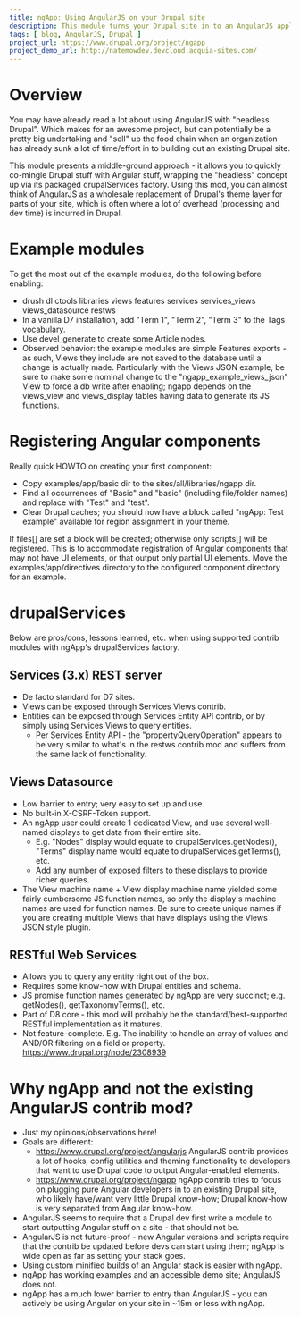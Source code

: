 ```yaml
---
title: ngApp: Using AngularJS on your Drupal site
description: This module turns your Drupal site in to an AngularJS application. Its goal is to help you start using Angular on your site very quickly, optionally using popular contrib modules for retrieving JSON data from local RESTful endpoints.
tags: [ blog, AngularJS, Drupal ]
project_url: https://www.drupal.org/project/ngapp
project_demo_url: http://natemowdev.devcloud.acquia-sites.com/
---
```


Overview
========
You may have already read a lot about using AngularJS with "headless Drupal".
Which makes for an awesome project, but can potentially be a pretty big
undertaking and "sell" up the food chain when an organization has already sunk
a lot of time/effort in to building out an existing Drupal site.

This module presents a middle-ground approach - it allows you to quickly
co-mingle Drupal stuff with Angular stuff, wrapping the "headless" concept up
via its packaged drupalServices factory. Using this mod, you can almost think of
AngularJS as a wholesale replacement of Drupal's theme layer for parts of your
site, which is often where a lot of overhead (processing and dev time) is
incurred in Drupal.

Example modules
===============
To get the most out of the example modules, do the following before enabling:

* drush dl ctools libraries views features services services_views
  views_datasource restws
* In a vanilla D7 installation, add "Term 1", "Term 2", "Term 3" to the Tags
  vocabulary.
* Use devel_generate to create some Article nodes.
* Observed behavior: the example modules are simple Features exports - as such,
  Views they include are not saved to the database until a change is actually
  made. Particularly with the Views JSON example, be sure to make some nominal
  change to the "ngapp_example_views_json" View to force a db write after
  enabling; ngapp depends on the views_view and views_display tables having
  data to generate its JS functions.

Registering Angular components
==============================
Really quick HOWTO on creating your first component:

* Copy examples/app/basic dir to the sites/all/libraries/ngapp dir.
* Find all occurrences of "Basic" and "basic" (including file/folder names)
  and replace with "Test" and "test".
* Clear Drupal caches; you should now have a block called
  "ngApp: Test example" available for region assignment in your theme.

If files[] are set a block will be created; otherwise only scripts[] will be
registered. This is to accommodate registration of Angular components that
may not have UI elements, or that output only partial UI elements. Move the
examples/app/directives directory to the configured component directory for
an example.

drupalServices
==============
Below are pros/cons, lessons learned, etc. when using supported contrib modules
with ngApp's drupalServices factory.

Services (3.x) REST server
--------------------------
* De facto standard for D7 sites.
* Views can be exposed through Services Views contrib.
* Entities can be exposed through Services Entity API contrib, or by simply
  using Services Views to query entities.
  * Per Services Entity API - the "propertyQueryOperation" appears to be very
    similar to what's in the restws contrib mod and suffers from the same lack
    of functionality.

Views Datasource
----------------
* Low barrier to entry; very easy to set up and use.
* No built-in X-CSRF-Token support.
* An ngApp user could create 1 dedicated View, and use several well-named
  displays to get data from their entire site.
  * E.g. "Nodes" display would equate to drupalServices.getNodes(), "Terms"
    display name would equate to drupalServices.getTerms(), etc.
  * Add any number of exposed filters to these displays to provide richer
    queries.
* The View machine name + View display machine name yielded some fairly
  cumbersome JS function names, so only the display's machine names are used for
  function names. Be sure to create unique names if you are creating multiple
  Views that have displays using the Views JSON style plugin.

RESTful Web Services
--------------------
* Allows you to query any entity right out of the box.
* Requires some know-how with Drupal entities and schema.
* JS promise function names generated by ngApp are very succinct; e.g.
  getNodes(), getTaxonomyTerms(), etc.
* Part of D8 core - this mod will probably be the standard/best-supported
  RESTful implementation as it matures.
* Not feature-complete. E.g. The inability to handle an array of values and
  AND/OR filtering on a field or property.
  https://www.drupal.org/node/2308939

Why ngApp and not the existing AngularJS contrib mod?
=====================================================
* Just my opinions/observations here!
* Goals are different:
  * https://www.drupal.org/project/angularjs
    AngularJS contrib provides a lot of hooks, config utilities and theming
    functionality to developers that want to use Drupal code to output
    Angular-enabled elements.
  * https://www.drupal.org/project/ngapp
    ngApp contrib tries to focus on plugging pure Angular developers in to an
    existing Drupal site, who likely have/want very little Drupal know-how;
    Drupal know-how is very separated from Angular know-how.
* AngularJS seems to require that a Drupal dev first write a module to start
  outputting Angular stuff on a site - that should not be.
* AngularJS is not future-proof - new Angular versions and scripts require that
  the contrib be updated before devs can start using them; ngApp is wide open
  as far as setting your stack goes.
* Using custom minified builds of an Angular stack is easier with ngApp.
* ngApp has working examples and an accessible demo site; AngularJS does not.
* ngApp has a much lower barrier to entry than AngularJS - you can actively
  be using Angular on your site in ~15m or less with ngApp.

